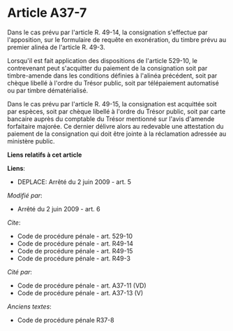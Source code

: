 # Article A37-7

Dans le cas prévu par l'article R. 49-14, la consignation s'effectue par l'apposition, sur le formulaire de requête en
exonération, du timbre prévu au premier alinéa de l'article R. 49-3. 

Lorsqu'il est fait application des dispositions de l'article 529-10, le contrevenant peut s'acquitter du paiement de la
consignation soit par timbre-amende dans les conditions définies à l'alinéa précédent, soit par chèque libellé à l'ordre du
Trésor public, soit par télépaiement automatisé ou par timbre dématérialisé. 

Dans le cas prévu par l'article R. 49-15, la consignation est acquittée soit par espèces, soit par chèque libellé à l'ordre
du Trésor public, soit par carte bancaire auprès du comptable du Trésor mentionné sur l'avis d'amende forfaitaire majorée. Ce
dernier délivre alors au redevable une attestation du paiement de la consignation qui doit être jointe à la réclamation
adressée au ministère public.

**Liens relatifs à cet article**

**Liens**:

  - DEPLACE: Arrêté du 2 juin 2009 - art. 5

_Modifié par_:

  - Arrêté du 2 juin 2009 - art. 6

_Cite_:

  - Code de procédure pénale - art. 529-10
  - Code de procédure pénale - art. R49-14
  - Code de procédure pénale - art. R49-15
  - Code de procédure pénale - art. R49-3

_Cité par_:

  - Code de procédure pénale - art. A37-11 (VD)
  - Code de procédure pénale - art. A37-13 (V)

_Anciens textes_:

  - Code de procédure pénale R37-8
